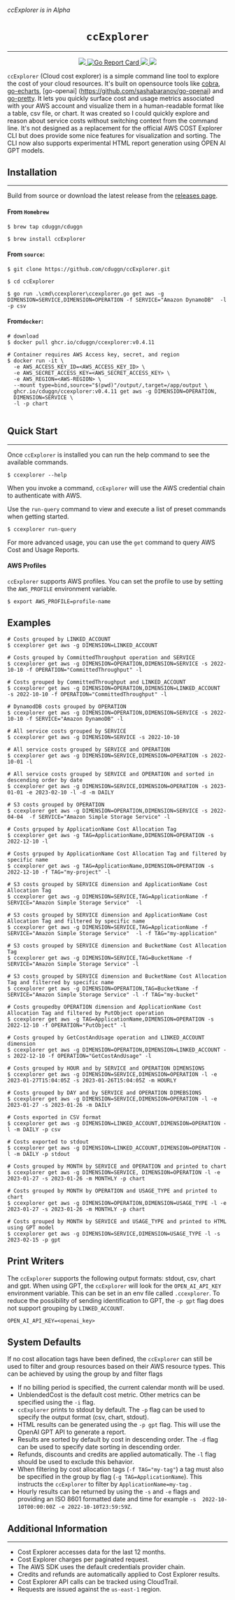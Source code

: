 ###### ccExplorer is in Alpha

<h1 align="center"><code>ccExplorer</code></h1>

<hr>
<div align="center">
<a href="https://github.com/cduggn/ccExplorer/actions" 
alt="goreleaser status">
<img src="https://github.com/cduggn/ccExplorer/actions/workflows/release.yml/badge.svg">
</a>
<a href="https://goreportcard.com/report/github.com/cduggn/ccexplorer">
    <img src="https://goreportcard.com/badge/github.com/cduggn/ccexplorer" alt="Go Report Card">
</a>
<a href="https://github.com/cduggn/ccExplorer/actions" 
alt="CodeQL status">
<img src="https://github.com/cduggn/ccExplorer/actions/workflows/codeql.yml/badge.svg">
</a>
<a href="https://github.com/cduggn/ccExplorer/releases" 
alt="release status">
<img src="https://img.shields.io/github/v/release/cduggn/ccExplorer">
</a>


</div>

`ccExplorer` (Cloud cost explorer) is a simple command line tool to explore the 
cost of your cloud resources. It's built on opensource tools like [cobra](https://github.com/spf13/cobra),
[go-echarts](https://github.com/go-echarts/go-echarts), [go-openai]
(https://github.com/sashabaranov/go-openai) and [go-pretty](https://github.com/jedib0t/go-pretty).
It lets you quickly surface cost and usage metrics associated with your AWS 
account and visualize them in a human-readable format like a table, csv file, 
or chart.  It was created so I could quickly explore and reason about service costs without switching context from the command line.
It's not designed as a replacement for the official AWS COST Explorer CLI 
but does provide some nice features for visualization and sorting. The CLI 
now also supports experimental HTML report generation using OPEN AI GPT models.


Installation
------------
<hr>

Build from source or download the latest release from the [releases page](https://github.com/cduggn/ccExplorer/releases).

#### From `Homebrew`

```console
$ brew tap cduggn/cduggn

$ brew install ccExplorer
```

#### From `source`:

```console
$ git clone https://github.com/cduggn/ccExplorer.git

$ cd ccExplorer 

$ go run .\cmd\ccexplorer\ccexplorer.go get aws -g DIMENSION=SERVICE,DIMENSION=OPERATION -f SERVICE="Amazon DynamoDB"  -l -p csv
```

#### From`docker`:

```console
# download
$ docker pull ghcr.io/cduggn/ccexplorer:v0.4.11

# Container requires AWS Access key, secret, and region
$ docker run -it \
  -e AWS_ACCESS_KEY_ID=<AWS_ACCESS_KEY_ID> \
  -e AWS_SECRET_ACCESS_KEY=<AWS_SECRET_ACCESS_KEY> \
  -e AWS_REGION=<AWS-REGION> \
  --mount type=bind,source="$(pwd)"/output/,target=/app/output \
  ghcr.io/cduggn/ccexplorer:v0.4.11 get aws -g DIMENSION=OPERATION,
  DIMENSION=SERVICE \
  -l -p chart
  
```

Quick Start
-----------
<hr>

Once `ccExplorer` is installed you can run the help command to see the 
available commands.

```console
$ ccexplorer --help
```
When you invoke a command, `ccExplorer` will use the AWS 
credential chain to authenticate with AWS.

Use the `run-query` command to view and execute a list of preset commands when getting started.

```console
$ ccexplorer run-query
```

For more advanced usage, you can use the `get` command to query AWS Cost and Usage Reports.

#### AWS Profiles

`ccExplorer` supports AWS profiles. You can set the profile to use by setting the `AWS_PROFILE` environment variable.

```console
$ export AWS_PROFILE=profile-name
```


Examples
-------------

```console
# Costs grouped by LINKED_ACCOUNT 
$ ccexplorer get aws -g DIMENSION=LINKED_ACCOUNT

# Costs grouped by CommittedThroughput operation and SERVICE
$ ccexplorer get aws -g DIMENSION=OPERATION,DIMENSION=SERVICE -s 2022-10-10 -f OPERATION="CommittedThroughput" -l

# Costs grouped by CommittedThroughput and LINKED_ACCOUNT
$ ccexplorer get aws -g DIMENSION=OPERATION,DIMENSION=LINKED_ACCOUNT  -s 2022-10-10 -f OPERATION="CommittedThroughput" -l

# DynamodDB costs grouped by OPERATION
$ ccexplorer get aws -g DIMENSION=OPERATION,DIMENSION=SERVICE -s 2022-10-10 -f SERVICE="Amazon DynamoDB" -l

# All service costs grouped by SERVICE
$ ccexplorer get aws -g DIMENSION=SERVICE -s 2022-10-10

# All service costs grouped by SERVICE and OPERATION
$ ccexplorer get aws -g DIMENSION=SERVICE,DIMENSION=OPERATION -s 2022-10-01 -l

# All service costs grouped by SERVICE and OPERATION and sorted in descending order by date
$ ccexplorer get aws -g DIMENSION=SERVICE,DIMENSION=OPERATION -s 2023-01-01 -e 2023-02-10 -l -d -m DAILY

# S3 costs grouped by OPERATION 
$ ccexplorer get aws -g DIMENSION=OPERATION,DIMENSION=SERVICE -s 2022-04-04  -f SERVICE="Amazon Simple Storage Service" -l

# Costs grpuped by ApplicationName Cost Allocation Tag
$ ccexplorer get aws -g TAG=ApplicationName,DIMENSION=OPERATION -s 2022-12-10 -l

# Costs grpuped by ApplicationName Cost Allocation Tag and filtered by specific name
$ ccexplorer get aws -g TAG=ApplicationName,DIMENSION=OPERATION -s 2022-12-10 -f TAG="my-project" -l

# S3 costs grouped by SERVICE dimension and ApplicationName Cost Allocation Tag
$ ccexplorer get aws -g DIMENSION=SERVICE,TAG=ApplicationName -f SERVICE="Amazon Simple Storage Service"  -l

# S3 costs grouped by SERVICE dimension and ApplicationName Cost Allocation Tag and filtered by specific name
$ ccexplorer get aws -g DIMENSION=SERVICE,TAG=ApplicationName -f SERVICE="Amazon Simple Storage Service"  -l -f TAG="my-application"

# S3 costs grouped by SERVICE dimension and BucketName Cost Allocation Tag
$ ccexplorer get aws -g DIMENSION=SERVICE,TAG=BucketName -f SERVICE="Amazon Simple Storage Service" -l

# S3 costs grouped by SERVICE dimension and BucketName Cost Allocation Tag and filterred by specific name
$ ccexplorer get aws -g DIMENSION=OPERATION,TAG=BucketName -f SERVICE="Amazon Simple Storage Service" -l -f TAG="my-bucket"

# Costs groupedby OPERATION dimension and ApplicationName Cost Allocation Tag and filtered by PutObject operation
$ ccexplorer get aws -g TAG=ApplicationName,DIMENSION=OPERATION -s 2022-12-10 -f OPERATION="PutObject" -l

# Costs grouped by GetCostAndUsage operation and LINKED_ACCOUNT dimension
$ ccexplorer get aws -g DIMENSION=OPERATION,DIMENSION=LINKED_ACCOUNT -s 2022-12-10 -f OPERATION="GetCostAndUsage" -l

# Costs grouped by HOUR and by SERVICE and OPERATION DIMENSIONS
$ ccexplorer get aws -g DIMENSION=SERVICE,DIMENSION=OPERATION -l -e 2023-01-27T15:04:05Z -s 2023-01-26T15:04:05Z -m HOURLY

# Costs grouped by DAY and by SERVICE and OPERATION DIMEBSIONS
$ ccexplorer get aws -g DIMENSION=SERVICE,DIMENSION=OPERATION -l -e 2023-01-27 -s 2023-01-26 -m DAILY

# Costs exported in CSV format
$ ccexplorer get aws -g DIMENSION=LINKED_ACCOUNT,DIMENSION=OPERATION -l -m DAILY -p csv

# Costs exported to stdout
$ ccexplorer get aws -g DIMENSION=LINKED_ACCOUNT,DIMENSION=OPERATION -l -m DAILY -p stdout

# Costs grouped by MONTH by SERVICE and OPERATION and printed to chart
$ ccexplorer get aws -g DIMENSION=SERVICE, DIMENSION=OPERATION -l -e 2023-01-27 -s 2023-01-26 -m MONTHLY -p chart

# Costs grouped by MONTH by OPERATION and USAGE_TYPE and printed to chart
$ ccexplorer get aws -g DIMENSION=OPERATION,DIMENSION=USAGE_TYPE -l -e 2023-01-27 -s 2023-01-26 -m MONTHLY -p chart

# Costs grouped by MONTH by SERVICE and USAGE_TYPE and printed to HTML using GPT model
$ ccexplorer get aws -g DIMENSION=SERVICE,DIMENSION=USAGE_TYPE -l -s 2023-02-15 -p gpt

```

Print Writers
-------------
The `ccExplorer` supports the following output formats: stdout, csv, chart 
and gpt. When using GPT, the `ccExplorer` will look for the 
`OPEN_AI_API_KEY` environment variable. This can be set in an env file 
called `.ccexplorer`. To reduce the possibility of sending identification 
to GPT, the `-p gpt` flag does not support grouping by `LINKED_ACCOUNT`.

```.ccexplorer
OPEN_AI_API_KEY=<openai_key>
````


System Defaults
---------------

If no cost allocation tags have been defined, the  `ccExplorer` can still be 
used to filter and group resources based on their 
AWS resource types. This can be achieved by using the group by and filter 
flags 

- If no billing period is specified, the current calendar month will be used. 
- UnblendedCost is the default cost metric. Other metrics can be specified 
  using the `-i` flag.
- `ccExplorer` prints to stdout by default. The `-p` flag can be used to 
  specify the output format (csv, chart, stdout).
- HTML results can be generated using the `-p gpt` flag. This will use the 
  OpenAI GPT API to generate a report. 
- Results are sorted by default by cost in descending order. The `-d` flag 
  can be used to specify date sorting in descending order.
- Refunds, discounts and credits are applied automatically. The `-l` flag 
  should be used to exclude this behavior.
- When filtering by cost allocation tags (`-f TAG="my-tag"`) a tag must also 
  be specified in the group by flag (`-g TAG=ApplicationName`). This 
  instructs the `ccExplorer` to filter by `ApplicationName=my-tag` .
- Hourly results can be returned by using the `-s` and `-e` flags and 
  providing an ISO 8601 formatted date and time for example `-s 
  2022-10-10T00:00:00Z -e 2022-10-10T23:59:59Z`. 
  

## Additional Information
<hr>

- Cost Explorer accesses data for the last 12 months.
- Cost Explorer charges per paginated request.
- The AWS SDK uses the default credentials provider chain.
- Credits and refunds are automatically applied to Cost Explorer results.
- Cost Explorer API calls can be tracked using CloudTrail. 
- Requests are issued against the `us-east-1` region.
